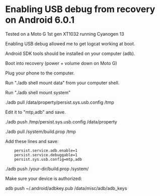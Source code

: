 # Enabling USB debug from recovery on Android 6.0.1

Tested on a Moto G 1st gen XT1032 running Cyanogen 13

Enabling USB debug allowed me to get logcat working at boot.

Android SDK tools should be installed on your computer (adb).

Boot into recovery (power + volume down on Moto G)

Plug your phone to the computer.

Run "./adb shell mount data" from your computer shell.

Run "./adb shell mount system"

./adb pull /data/property/persist.sys.usb.config /tmp

Edit it to "mtp,adb" and save.

./adb push /tmp/persist.sys.usb.config /data/property

./adb pull /system/build.prop /tmp

Add these lines and save:

        persist.service.adb.enable=1 
        persist.service.debuggable=1
        persist.sys.usb.config=mtp,adb

./adb push /your-dir/build.prop /system/

Make sure your device is authorized:

adb push ~/.android/adbkey.pub /data/misc/adb/adb_keys
